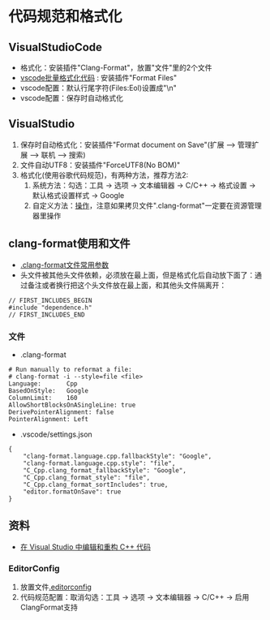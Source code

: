 # 代码规范和格式化
## VisualStudioCode
* 格式化：安装插件"Clang-Format"，放置"文件"里的2个文件
* [vscode批量格式化代码](https://blog.csdn.net/koukouwuwu/article/details/111879677) : 安装插件"Format Files"
* vscode配置：默认行尾字符(Files:Eol)设置成"\n"
* vscode配置：保存时自动格式化

## VisualStudio
1. 保存时自动格式化：安装插件"Format document on Save"(扩展 –> 管理扩展 –> 联机 –> 搜索)
1. 文件自动UTF8：安装插件"ForceUTF8(No BOM)"
1. 格式化(使用谷歌代码规范)，有两种方法，推荐方法2:
    1. 系统方法：勾选：工具 -> 选项 -> 文本编辑器 -> C/C++ -> 格式设置 -> 默认格式设置样式 -> Google
    2. 自定义方法：[操作](https://blog.csdn.net/qq_33101873/article/details/121426522)，注意如果拷贝文件".clang-format"一定要在资源管理器里操作

## clang-format使用和文件
* [.clang-format文件常用参数](https://bugwz.com/2019/01/08/clang-format/)
* 头文件被其他头文件依赖，必须放在最上面，但是格式化后自动放下面了：通过备注或者换行把这个头文件放在最上面，和其他头文件隔离开：
```
// FIRST_INCLUDES_BEGIN
#include "dependence.h"
// FIRST_INCLUDES_END
```

### 文件
* .clang-format
```
# Run manually to reformat a file:
# clang-format -i --style=file <file>
Language:       Cpp
BasedOnStyle:   Google
ColumnLimit:    160
AllowShortBlocksOnASingleLine: true
DerivePointerAlignment: false
PointerAlignment: Left
```

* .vscode/settings.json
```
{
    "clang-format.language.cpp.fallbackStyle": "Google",
    "clang-format.language.cpp.style": "file",
    "C_Cpp.clang_format_fallbackStyle": "Google",
    "C_Cpp.clang_format_style": "file",
    "C_Cpp.clang_format_sortIncludes": true,
    "editor.formatOnSave": true
}
```

## 资料
* [在 Visual Studio 中编辑和重构 C++ 代码](https://docs.microsoft.com/zh-cn/cpp/ide/writing-and-refactoring-code-cpp?view=msvc-170)

### EditorConfig
1. 放置文件[.editorconfig](https://github.com/andrewwang79/cpp.practice/blob/master/.editorconfig)
1. 代码规范配置：取消勾选：工具 -> 选项 -> 文本编辑器 -> C/C++ -> 启用ClangFormat支持
